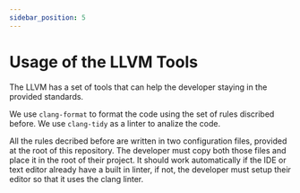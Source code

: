 ```yaml
---
sidebar_position: 5
---
```


# Usage of the LLVM Tools

The LLVM has a set of tools that can help the developer staying in the provided standards.

We use `clang-format` to format the code using the set of rules discribed before.
We use `clang-tidy` as a linter to analize the code.

All the rules decribed before are written in two configuration files, provided at the root of this repository. The developer must copy both those files and place it in the root of their project.
It should work automatically if the IDE or text editor already have a built in linter, if not, the developer must setup their editor so that it uses the clang linter.
